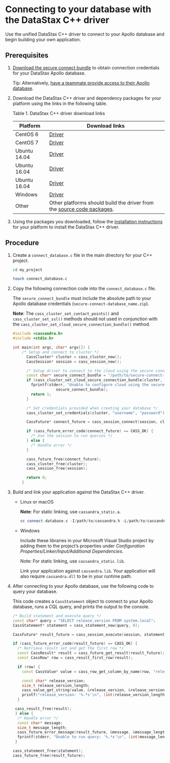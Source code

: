 Connecting to your database with the DataStax C++ driver
========================================================

Use the unified DataStax C++ driver to connect to your Apollo database and begin building your own application.

Prerequisites
-------------

1.  [Download the secure connect bundle](dscloudObtainingCredentials.html "Download the connection credentials for your Apollo database.") to obtain connection credentials for your DataStax Apollo database.

    Tip: Alternatively, [have a teammate provide access to their Apollo database](dscloudShareClusterDetails.html "Provide other members of your team with access to an Apollo database.").

2.  Download the DataStax C++ driver and dependency packages for your platform using the links in the following table.

    Table 1. DataStax C++ driver download links

    | Platform     | Download links                                                                                                                                                       |
    |--------------|----------------------------------------------------------------------------------------------------------------------------------------------------------------------|
    | CentOS 6     | [Driver](https://downloads.datastax.com/cpp-driver//centos/6/cassandra/) | [Dependencies](https://downloads.datastax.com/cpp-driver//centos/6/dependencies/)         |
    | CentOS 7     | [Driver](https://downloads.datastax.com/cpp-driver//centos/7/cassandra/) | [Dependencies](https://downloads.datastax.com/cpp-driver//centos/7/dependencies/)         |
    | Ubuntu 14.04 | [Driver](https://downloads.datastax.com/cpp-driver//ubuntu/14.04/cassandra/) | [Dependencies](https://downloads.datastax.com/cpp-driver//ubuntu/14.04/dependencies/) |
    | Ubuntu 16.04 | [Driver](https://downloads.datastax.com/cpp-driver//ubuntu/16.04/cassandra/) | [Dependencies](https://downloads.datastax.com/cpp-driver//ubuntu/16.04/dependencies/) |
    | Ubuntu 18.04 | [Driver](https://downloads.datastax.com/cpp-driver//ubuntu/18.04/cassandra/) | [Dependencies](https://downloads.datastax.com/cpp-driver//ubuntu/18.04/dependencies/) |
    | Windows      | [Driver](https://downloads.datastax.com/cpp-driver//windows/cassandra/) | [Dependencies](https://downloads.datastax.com/cpp-driver//windows/dependencies/)           |
    | Other        | Other platforms should build the driver from the [source code packages](https://github.com/datastax/cpp-driver).                                                     |

3.  Using the packages you downloaded, follow the [installation instructions](https://docs.datastax.com/en/developer/cpp-driver/latest/topics/installation/) for your platform to install the DataStax C++ driver.

Procedure
---------

1.  Create a `connect_database.c` file in the main directory for your C++ project.

    ```bash
    cd my_project
    ```

    ```bash
    touch connect_database.c
    ```

2.  Copy the following connection code into the `connect_database.c` file.

    The `secure_connect_bundle` must include the absolute path to your Apollo database credentials (`secure-connect-database_name.zip`).

    **Note**: The `cass_cluster_set_contact_points()` and `cass_cluster_set_ssl()` methods should not used in conjunction with the `cass_cluster_set_cloud_secure_connection_bundle()` method.

    ```c++
    #include <cassandra.h>
    #include <stdio.h>

    int main(int argc, char* argv[]) {
        /* Setup and connect to cluster */
          CassCluster* cluster = cass_cluster_new();
          CassSession* session = cass_session_new();

          /* Setup driver to connect to the cloud using the secure connection bundle */
          const char* secure_connect_bundle = "/path/to/secure-connect-database_name.zip";
          if (cass_cluster_set_cloud_secure_connection_bundle(cluster, secure_connect_bundle) != CASS_OK) {
            fprintf(stderr, "Unable to configure cloud using the secure connection bundle: %s\n",
                       secure_connect_bundle);
            return 1;
          }

          /* Set credentials provided when creating your database */
          cass_cluster_set_credentials(cluster, "username", "password");

          CassFuture* connect_future = cass_session_connect(session, cluster);

          if (cass_future_error_code(connect_future) == CASS_OK) {
            /* Use the session to run queries */
          } else {
            /* Handle error */
          }

          cass_future_free(connect_future);
          cass_cluster_free(cluster);
          cass_session_free(session);

          return 0;
        }
    ```

3.  Build and link your application against the DataStax C++ driver.
    *   Linux or macOS

        **Note**: For static linking, use `cassandra_static.a`.

        ```c++
        cc connect-database.c -I/path/to/cassandra.h -L/path/to/cassandra.so -lcassandra
        ```

    *   Windows

        Include these libraries in your Microsoft Visual Studio project by adding them to the project’s properties under *Configuration Properties/Linker/Input/Additional Dependencies*.

        Note: For static linking, use `cassandra_static.lib`.

        Link your application against `cassandra.lib`. Your application will also require `cassandra.dll` to be in your runtime path.

4.  After connecting to your Apollo database, use the following code to query your database.

    This code creates a `CassStatement` object to connect to your Apollo database, runs a CQL query, and prints the output to the console.

    ```c++
    /* Build statement and execute query */
    const char* query = "SELECT release_version FROM system.local";
    CassStatement* statement = cass_statement_new(query, 0);

    CassFuture* result_future = cass_session_execute(session, statement);

    if (cass_future_error_code(result_future) == CASS_OK) {
      /* Retrieve result set and get the first row */
      const CassResult* result = cass_future_get_result(result_future);
      const CassRow* row = cass_result_first_row(result);

      if (row) {
        const CassValue* value = cass_row_get_column_by_name(row, "release_version");

        const char* release_version;
        size_t release_version_length;
        cass_value_get_string(value, &release_version, &release_version_length);
        printf("release_version: '%.*s'\n", (int)release_version_length, release_version);
      }

     cass_result_free(result);
     } else {
      /* Handle error */
      const char* message;
      size_t message_length;
      cass_future_error_message(result_future, &message, &message_length);
      fprintf(stderr, "Unable to run query: '%.*s'\n", (int)message_length, message);
     }

    cass_statement_free(statement);
    cass_future_free(result_future);
    ```

